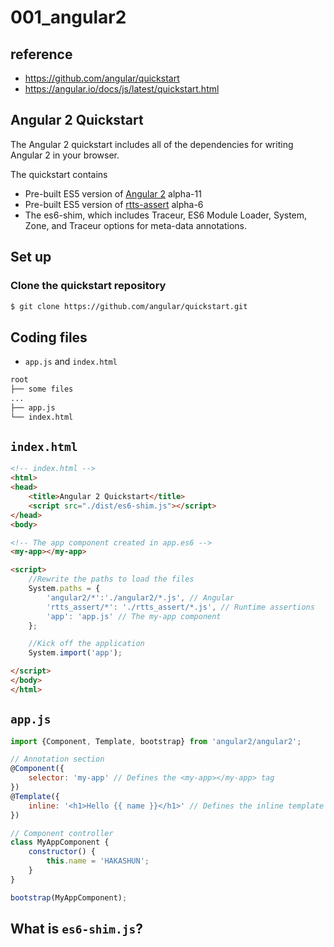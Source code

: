 # 001_angular2

## reference

- https://github.com/angular/quickstart
- https://angular.io/docs/js/latest/quickstart.html

## Angular 2 Quickstart

The Angular 2 quickstart includes all of the dependencies for writing Angular 2 in your browser.

The quickstart contains
 - Pre-built ES5 version of [Angular 2](https://www.npmjs.com/package/angular2) alpha-11
 - Pre-built ES5 version of [rtts-assert](https://www.npmjs.com/package/rtts-assert) alpha-6
 - The es6-shim, which includes Traceur, ES6 Module Loader, System, Zone, and Traceur options for meta-data annotations.

## Set up

### Clone the quickstart repository

```bash
$ git clone https://github.com/angular/quickstart.git
```

## Coding files

- `app.js` and `index.html`

```bash
root
├── some files
...
├── app.js
└── index.html

```

## `index.html`

```html
<!-- index.html -->
<html>
<head>
    <title>Angular 2 Quickstart</title>
    <script src="./dist/es6-shim.js"></script>
</head>
<body>

<!-- The app component created in app.es6 -->
<my-app></my-app>

<script>
    //Rewrite the paths to load the files
    System.paths = {
        'angular2/*':'./angular2/*.js', // Angular
        'rtts_assert/*': './rtts_assert/*.js', // Runtime assertions
        'app': 'app.js' // The my-app component
    };

    //Kick off the application
    System.import('app');

</script>
</body>
</html>
```

## `app.js`

```javascript
import {Component, Template, bootstrap} from 'angular2/angular2';

// Annotation section
@Component({
    selector: 'my-app' // Defines the <my-app></my-app> tag
})
@Template({
    inline: '<h1>Hello {{ name }}</h1>' // Defines the inline template for the component
})

// Component controller
class MyAppComponent {
    constructor() {
        this.name = 'HAKASHUN';
    }
}

bootstrap(MyAppComponent);
```


## What is `es6-shim.js`?


